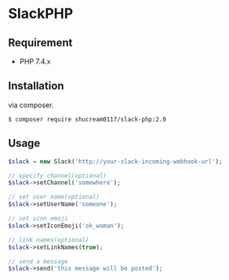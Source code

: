 # SlackPHP

## Requirement

- PHP 7.4.x

## Installation

via composer.

```console
$ composer require shucream0117/slack-php:2.0
```

## Usage

```php
$slack = new Slack('http://your-slack-incoming-webhook-url');

// specify channel(optional)
$slack->setChannel('somewhere');

// set user name(optional)
$slack->setUserName('someone');

// set icon emoji
$slack->setIconEmoji('ok_woman');

// link names(optional)
$slack->setLinkNames(true);

// send a message
$slack->send('this message will be posted');
```

